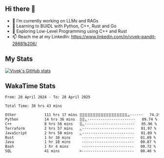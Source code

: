 ## Hi there 👋

- 🔭 I’m currently working on LLMs and RAGs
- 🌱 Learning to BUIDL with Python, C++, Rust and Go 
- 🤔 Exploring Low-Level Programming using C++ and Rust 
- 📫 Reach me at my LinkedIn: https://www.linkedin.com/in/vivek-pandit-28681b206/

## My Stats
[![Vivek's GitHub stats](https://github-readme-stats.vercel.app/api?username=ipanditi&show_icons=true&theme=dark)](https://ipanditi.github.io/)

## WakaTime Stats
<!--START_SECTION:waka-->

```txt
From: 28 April 2024 - To: 28 April 2025

Total Time: 38 hrs 43 mins

Other             111 hrs 17 mins ⣿⣿⣿⣿⣿⣿⣿⣿⣿⣿⣿⣿⣿⣿⣿⣿⣿⣿⣤------   74.19 %
Python            14 hrs 36 mins  ⣿⣿⣄----------------------   09.74 %
C++               8 hrs 56 mins   ⣿⣄-----------------------   05.96 %
Terraform         2 hrs 57 mins   ⣄------------------------   01.97 %
JavaScript        2 hrs 50 mins   ⣄------------------------   01.89 %
Rust              1 hr 38 mins     ------------------------   01.09 %
Java              1 hr 18 mins     ------------------------   00.87 %
Bash              1 hr 4 mins      ------------------------   00.72 %
SQL               41 mins         >------------------------   00.46 %
```

<!--END_SECTION:waka-->


